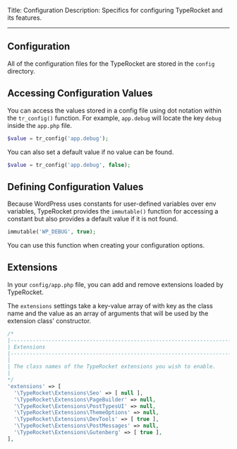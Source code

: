 Title: Configuration
Description: Specifics for configuring TypeRocket and its features.

---

## Configuration

All of the configuration files for the TypeRocket are stored in the `config` directory.


## Accessing Configuration Values

You can access the values stored in a config file using dot notation within the `tr_config()` function. For example, `app.debug` will locate the key `debug` inside the `app.php` file.

```php
$value = tr_config('app.debug');
```

You can also set a default value if no value can be found.

```php
$value = tr_config('app.debug', false);
```

## Defining Configuration Values

Because WordPress uses constants for user-defined variables over env variables, TypeRocket provides the `immutable()` function for accessing a constant but also provides a default value if it is not found.

```php
immutable('WP_DEBUG', true);
```

You can use this function when creating your configuration options.

## Extensions

In your `config/app.php` file, you can add and remove extensions loaded by TypeRocket.

The `extensions` settings take a key-value array of with key as the class name and the value as an array of arguments that will be used by the extension class' constructor. 

```php
/*  
|--------------------------------------------------------------------------  
| Extensions  
|--------------------------------------------------------------------------  
|  
| The class names of the TypeRocket extensions you wish to enable.  
|  
*/  
'extensions' => [  
  '\TypeRocket\Extensions\Seo' => [ null ],  
  '\TypeRocket\Extensions\PageBuilder' => null,  
  '\TypeRocket\Extensions\PostTypesUI' => null,  
  '\TypeRocket\Extensions\ThemeOptions' => null,  
  '\TypeRocket\Extensions\DevTools' => [ true ],  
  '\TypeRocket\Extensions\PostMessages' => null,  
  '\TypeRocket\Extensions\Gutenberg' => [ true ],  
],
```